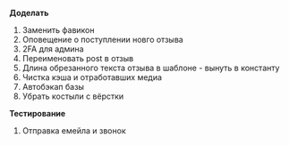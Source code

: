 **Доделать**
1. Заменить фавикон
2. Оповещение о поступлении новго отзыва
3. 2FA для админа
4. Переименовать post в отзыв
5. Длина обрезанного текста отзыва в шаблоне - вынуть в константу
6. Чистка кэша и отработавших медиа
7. Автобэкап базы
8. Убрать костыли с вёрстки

**Тестирование**
1. Отправка емейла и звонок